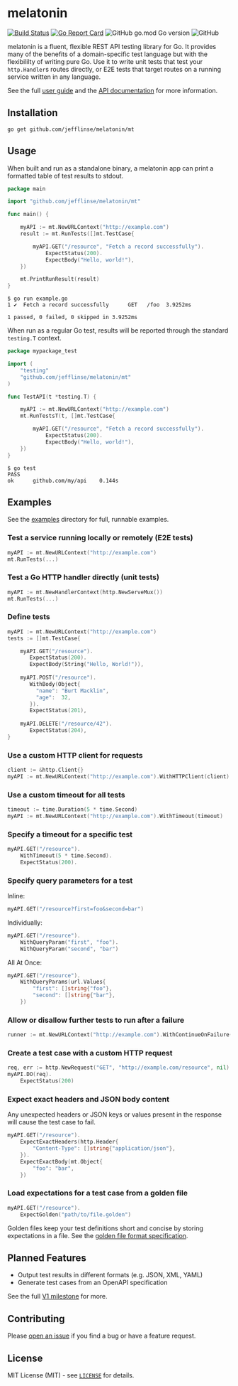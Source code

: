 # melatonin

[![Build Status](https://github.com/jefflinse/melatonin/actions/workflows/ci.yml/badge.svg?branch=main)](https://github.com/jefflinse/melatonin/actions/workflows/ci.yml) [![Go Report Card](https://goreportcard.com/badge/github.com/jefflinse/melatonin)](https://goreportcard.com/report/github.com/jefflinse/melatonin) ![GitHub go.mod Go version](https://img.shields.io/github/go-mod/go-version/jefflinse/melatonin) ![GitHub](https://img.shields.io/github/license/jefflinse/melatonin)

melatonin is a fluent, flexible REST API testing library for Go. It provides many of the benefits of a domain-specific test language but with the flexibililty of writing pure Go. Use it to write unit tests that test your `http.Handler`s routes directly, or E2E tests that target routes on a running service written in any language.

See the full [user guide](./USERGUIDE.md) and the [API documentation](https://pkg.go.dev/github.com/jefflinse/melatonin/mt) for more information.

## Installation

    go get github.com/jefflinse/melatonin/mt

## Usage

When built and run as a standalone binary, a melatonin app can print a formatted table of test results to stdout.

```go
package main

import "github.com/jefflinse/melatonin/mt"

func main() {

    myAPI := mt.NewURLContext("http://example.com")
    result := mt.RunTests([]mt.TestCase{

        myAPI.GET("/resource", "Fetch a record successfully").
            ExpectStatus(200).
            ExpectBody("Hello, world!"),
    })

    mt.PrintRunResult(result)
}
```

    $ go run example.go
    1 ✔  Fetch a record successfully      GET   /foo  3.9252ms

    1 passed, 0 failed, 0 skipped in 3.9252ms

When run as a regular Go test, results will be reported through the standard `testing.T` context.

```go
package mypackage_test

import (
    "testing"
    "github.com/jefflinse/melatonin/mt"
)

func TestAPI(t *testing.T) {

    myAPI := mt.NewURLContext("http://example.com")
    mt.RunTestsT(t, []mt.TestCase{

        myAPI.GET("/resource", "Fetch a record successfully").
            ExpectStatus(200).
            ExpectBody("Hello, world!"),
    })
}
```

    $ go test
    PASS
    ok      github.com/my/api    0.144s

## Examples

See the [examples](examples/README.md) directory for full, runnable examples.

### Test a service running locally or remotely (E2E tests)

```go
myAPI := mt.NewURLContext("http://example.com")
mt.RunTests(...)
```

### Test a Go HTTP handler directly (unit tests)

```go
myAPI := mt.NewHandlerContext(http.NewServeMux())
mt.RunTests(...)
```

### Define tests

```go
myAPI := mt.NewURLContext("http://example.com")
tests := []mt.TestCase{

    myAPI.GET("/resource").
       ExpectStatus(200).
       ExpectBody(String("Hello, World!")),
    
    myAPI.POST("/resource").
       WithBody(Object{
         "name": "Burt Macklin",
         "age":  32,
       }).
       ExpectStatus(201),
    
    myAPI.DELETE("/resource/42").
       ExpectStatus(204),
}
```

### Use a custom HTTP client for requests

```go
client := &http.Client{}
myAPI := mt.NewURLContext("http://example.com").WithHTTPClient(client)
```

### Use a custom timeout for all tests

```go
timeout := time.Duration(5 * time.Second)
myAPI := mt.NewURLContext("http://example.com").WithTimeout(timeout)
```

### Specify a timeout for a specific test

```go
myAPI.GET("/resource").
    WithTimeout(5 * time.Second).
    ExpectStatus(200).
```

### Specify query parameters for a test

Inline:

```go
myAPI.GET("/resource?first=foo&second=bar")
```

Individually:

```go
myAPI.GET("/resource").
    WithQueryParam("first", "foo").
    WithQueryParam("second", "bar")
```

All At Once:

```go
myAPI.GET("/resource").
    WithQueryParams(url.Values{
        "first": []string{"foo"},
        "second": []string{"bar"},
    })
```

### Allow or disallow further tests to run after a failure

```go
runner := mt.NewURLContext("http://example.com").WithContinueOnFailure(true)
```

### Create a test case with a custom HTTP request

```go
req, err := http.NewRequest("GET", "http://example.com/resource", nil)
myAPI.DO(req).
    ExpectStatus(200)
```

### Expect exact headers and JSON body content

Any unexpected headers or JSON keys or values present in the response will cause the test case to fail.

```go
myAPI.GET("/resource").
    ExpectExactHeaders(http.Header{
        "Content-Type": []string{"application/json"},
    }).
    ExpectExactBody(mt.Object{
        "foo": "bar",
    })
```

### Load expectations for a test case from a golden file

```go
myAPI.GET("/resource").
    ExpectGolden("path/to/file.golden")
```

Golden files keep your test definitions short and concise by storing expectations in a file. See the [golden file format specification](./golden/README.md).

## Planned Features

- Output test results in different formats (e.g. JSON, XML, YAML)
- Generate test cases from an OpenAPI specification

See the full [V1 milestone](https://github.com/jefflinse/melatonin/milestone/1) for more.

## Contributing

Please [open an issue](https://github.com/jefflinse/melatonin/issues) if you find a bug or have a feature request.

## License

MIT License (MIT) - see [`LICENSE`](./LICENSE) for details.
